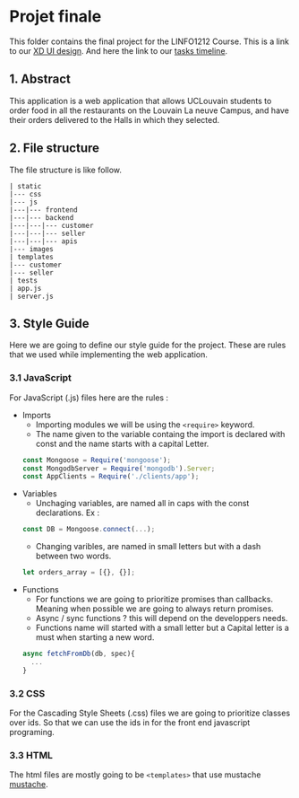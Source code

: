 # Projet finale
This folder contains the final project for the LINFO1212 Course. 
This is a link to our [XD UI design](https://xd.adobe.com/view/55df3040-04f0-4185-98be-db1e66c10891-008c/).
And here the link to our [tasks timeline](https://docs.google.com/document/d/1ffFzls8U0NDZME7glb_DqhvGBNL_LUBWAEz5BC5bzjw/edit).
## 1. Abstract
This application is a web application that allows UCLouvain students to order food in all the restaurants on the Louvain La neuve Campus, and have their orders delivered to the Halls in which they selected. 

## 2. File structure
The file structure is like follow.
```
| static
|--- css
|--- js
|---|--- frontend
|---|--- backend
|---|---|--- customer
|---|---|--- seller
|---|---|--- apis
|--- images
| templates
|--- customer
|--- seller
| tests
| app.js
| server.js
```

## 3. Style Guide 
Here we are going to define our style guide for the project. These are rules that we used while implementing the web application.

### 3.1 JavaScript
For JavaScript (.js) files here are the rules : 

* Imports 
  * Importing modules we will be using the `<require>` keyword.
  * The name given to the variable containg the import is declared with const and the name starts with a capital Letter.
  ```js
  const Mongoose = Require('mongoose');
  const MongodbServer = Require('mongodb').Server;
  const AppClients = Require('./clients/app');
  ```
* Variables 
  * Unchaging variables, are named all in caps with the const declarations. Ex :
  ```js
  const DB = Mongoose.connect(...);
  ```
  * Changing varibles, are named in small letters but with a dash between two words. 
  ```js
  let orders_array = [{}, {}];
  ```
* Functions 
  * For functions we are going to prioritize promises than callbacks. Meaning when possible we are going to always return promises. 
  * Async / sync functions ? this will depend on the developpers needs.
  * Functions name will started with a small letter but a Capital letter is a must when starting a new word.
  ```js
  async fetchFromDb(db, spec){
    ...
  }
  ```
 ### 3.2 CSS 
 For the Cascading Style Sheets (.css) files we are going to prioritize classes over ids. So that we can use the ids in for the front end javascript programing.
 
 ### 3.3 HTML
 The html files are mostly going to be `<templates>` that use mustache [mustache](https://github.com/janl/mustache.js).

  
